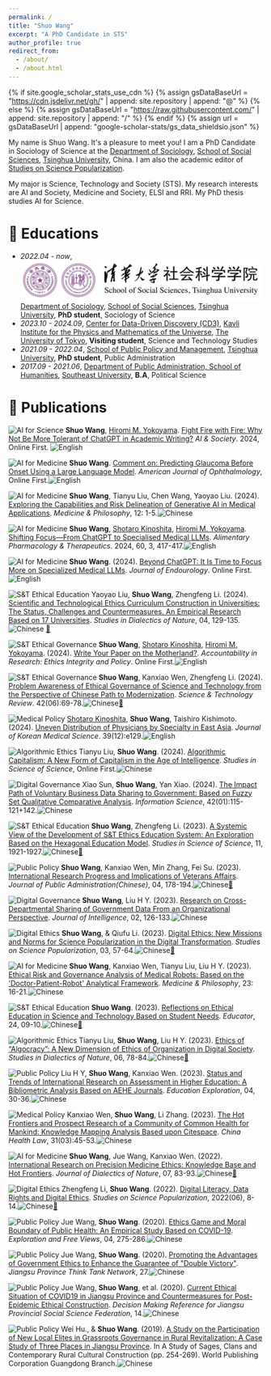 ```yaml
---
permalink: /
title: "Shuo Wang"
excerpt: "A PhD Candidate in STS"
author_profile: true
redirect_from: 
  - /about/
  - /about.html
---
```


{% if site.google_scholar_stats_use_cdn %}
{% assign gsDataBaseUrl = "https://cdn.jsdelivr.net/gh/" | append: site.repository | append: "@" %}
{% else %}
{% assign gsDataBaseUrl = "https://raw.githubusercontent.com/" | append: site.repository | append: "/" %}
{% endif %}
{% assign url = gsDataBaseUrl | append: "google-scholar-stats/gs_data_shieldsio.json" %}

<span class='anchor' id='about-me'></span>

My name is Shuo Wang. It's a pleasure to meet you! I am a PhD Candidate in Sociology of Science at the [Department of Sociology](https://www.soc.tsinghua.edu.cn/#), [School of Social Sciences](https://www.sss.tsinghua.edu.cn/), [Tsinghua University](https://www.tsinghua.edu.cn/), China. I am also the academic editor of [Studies on Science Popularization](https://kpyj.ijournals.cn/ch/index.aspx).

My major is Science, Technology and Society (STS). My research interests are AI and Society, Medicine and Society, ELSI and RRI. My PhD thesis studies AI for Science.

<!--# 🔥 News
- *2022.02*: &nbsp;🎉🎉 Lorem ipsum dolor sit amet, consectetur adipiscing elit. Vivamus ornare aliquet ipsum, ac tempus justo dapibus sit amet. 
- *2022.02*: &nbsp;🎉🎉 Lorem ipsum dolor sit amet, consectetur adipiscing elit. Vivamus ornare aliquet ipsum, ac tempus justo dapibus sit amet. -->

# 📖 Educations
- *2022.04 - now*, ![ByteDance](../images/sss.jpg) [Department of Sociology](https://www.soc.tsinghua.edu.cn/#), [School of Social Sciences](https://www.sss.tsinghua.edu.cn/), [Tsinghua University](https://www.tsinghua.edu.cn/en/), **PhD student**, Sociology of Science
- *2023.10 - 2024.09*, [Center for Data-Driven Discovery (CD3)](https://cd3.ipmu.jp/), [Kavli Institute for the Physics and Mathematics of the Universe](https://www.ipmu.jp/ja), [The University of Tokyo](https://www.u-tokyo.ac.jp/en/), **Visiting student**, Science and Technology Studies
- *2021.09 - 2022.04*, [School of Public Policy and Management](https://www.sppm.tsinghua.edu.cn/), [Tsinghua University](https://www.tsinghua.edu.cn/en/), **PhD student**, Public Administration
- *2017.09 - 2021.06*, [Department of Public Administration, School of Humanities](https://rwxy.seu.edu.cn/main.htm), [Southeast University](https://www.seu.edu.cn/english/main.htm), **B.A**, Political Science

# 📝 Publications 
![AI for Science](https://img.shields.io/badge/AI%20for%20Science-brightgreen)
**Shuo Wang**, [Hiromi M. Yokoyama](https://member.ipmu.jp/hiromi.yokoyama/en/index.html). [Fight Fire with Fire: Why Not Be More Tolerant of ChatGPT in Academic Writing?](https://link.springer.com/article/10.1007/s00146-024-02025-8#article-info) *AI & Society*. 2024, Online First. ![English](https://img.shields.io/badge/English-blue)

![AI for Medicine](https://img.shields.io/badge/AI%20for%20Medicine-brightgreen)
**Shuo Wang**. [Comment on: Predicting Glaucoma Before Onset Using a Large Language Model](https://doi.org/10.1016/j.ajo.2024.06.035). *American Journal of Ophthalmology*, Online First.![English](https://img.shields.io/badge/English-blue)

![AI for Medicine](https://img.shields.io/badge/AI%20for%20Medicine-brightgreen)
**Shuo Wang**, Tianyu Liu, Chen Wang, Yaoyao Liu. (2024). [Exploring the Capabilities and Risk Delineation of Generative AI in Medical Applications](https://yizhe.dmu.edu.cn/article/doi/10.12014/j.issn.1002-0772.2024.12.01). *Medicine & Philosophy*, 12: 1-5.![Chinese](https://img.shields.io/badge/Chinese-red)

![AI for Medicine](https://img.shields.io/badge/AI%20for%20Medicine-brightgreen)
**Shuo Wang**, [Shotaro Kinoshita](https://researchmap.jp/kinoshita_shotaro), [Hiromi M. Yokoyama](https://member.ipmu.jp/hiromi.yokoyama/en/index.html). [Shifting Focus—From ChatGPT to Specialised Medical LLMs](https://onlinelibrary.wiley.com/doi/full/10.1111/apt.18121). *Alimentary Pharmacology & Therapeutics*. 2024, 60, 3, 417-417.![English](https://img.shields.io/badge/English-blue)

![AI for Medicine](https://img.shields.io/badge/AI%20for%20Medicine-brightgreen)
**Shuo Wang**. (2024). [Beyond ChatGPT: It Is Time to Focus More on Specialized Medical LLMs](https://www.liebertpub.com/doi/10.1089/end.2024.0374). *Journal of Endourology*. Online First.![English](https://img.shields.io/badge/English-blue)

![S&T Ethical Education](https://img.shields.io/badge/S%26T%20Ethical%20Education-brightgreen)
Yaoyao Liu, **Shuo Wang**, Zhengfeng Li. (2024). [Scientific and Technological Ethics Curriculum Construction in Universities: The Status, Challenges and Countermeasures. An Empirical Research Based on 17 Universities](https://cnki.net/KCMS/detail/detail.aspx?dbcode=CJFD&dbname=CJFDAUTO&filename=ZRBZ202404021&uniplatform=OVERSEA&v=GY4MfqbGDMwiJweAewwEaxpOCrPPgjez25ZzrUpx31DjDOk2DJ_SbmtDzIUey3fM). *Studies in Dialectics of Nature*, 04, 129-135.![Chinese](https://img.shields.io/badge/Chinese-red) [📰](https://mp.weixin.qq.com/s/p1NPxTpLUR_R79IF5LALPg)

![S&T Ethical Governance](https://img.shields.io/badge/S%26T%20Ethical%20Governance-brightgreen)
**Shuo Wang**, [Shotaro Kinoshita](https://researchmap.jp/kinoshita_shotaro), [Hiromi M. Yokoyama](https://member.ipmu.jp/hiromi.yokoyama/en/index.html). (2024). [Write Your Paper on the Motherland?](https://doi.org/10.1080/08989621.2024.2347398). *Accountability in Research: Ethics Integrity and Policy*. Online First.![English](https://img.shields.io/badge/English-blue)

![S&T Ethical Governance](https://img.shields.io/badge/S%26T%20Ethical%20Governance-brightgreen)
**Shuo Wang**, Kanxiao Wen, Zhengfeng Li. (2024). [Problem Awareness of Ethical Governance of Science and Technology from the Perspective of Chinese Path to Modernization](https://cnki.net/KCMS/detail/detail.aspx?dbcode=CJFD&dbname=CJFDAUTO&filename=KJDB202406009&uniplatform=OVERSEA&v=4Yvzc3W0GxuBoD2f6lddgutedjDLdxeNlnkgypUI_q0k0rgMjl_tTm6sQXdc5syq). *Science & Technology Review*. 42(06):69-78.![Chinese](https://img.shields.io/badge/Chinese-red)[📰](https://mp.weixin.qq.com/s/Ki8UYmiGcL93hCUObhf0Rg)

![Medical Policy](https://img.shields.io/badge/Medical%20Policy-brightgreen)
[Shotaro Kinoshita](https://researchmap.jp/kinoshita_shotaro), **Shuo Wang**, Taishiro Kishimoto. (2024). [Uneven Distribution of Physicians by Specialty in East Asia](https://jkms.org/DOIx.php?id=10.3346/jkms.2024.39.e129). *Journal of Korean Medical Science*. 39(12):e129.![English](https://img.shields.io/badge/English-blue)

![Algorithmic Ethics](https://img.shields.io/badge/Algorithmic%20Ethics-brightgreen)
Tianyu Liu, **Shuo Wang**. (2024). [Algorithmic Capitalism: A New Form of Capitalism in the Age of Intelligence](https://cnki.net/KCMS/detail/detail.aspx?dbcode=CAPJ&dbname=CAPJLASTDAY&filename=KXYJ20240306004&uniplatform=OVERSEA&v=208W2YPOeqaa_LEksnP5KFtSxUScQX2JAb2J9hiAnxChTLpdzz6zA_36_Zv6bSrZ). *Studies in Science of Science*, Online First.![Chinese](https://img.shields.io/badge/Chinese-red)

![Digital Governance](https://img.shields.io/badge/Digital%20Governance-brightgreen)
Xiao Sun, **Shuo Wang**, Yan Xiao. (2024). [The Impact Path of Voluntary Business Data Sharing to Government: Based on Fuzzy Set Qualitative Comparative Analysis](https://cnki.net/KCMS/detail/detail.aspx?dbcode=CJFD&dbname=CJFDAUTO&filename=QBKX202401014&uniplatform=OVERSEA&v=or1wNpxgpPHH70ZzhV-u6LkZ4MKstVsBouyovpn-IdDLa3oC1B0cpQGV4Cac9V38). *Information Science*, 42(01):115-121+142.![Chinese](https://img.shields.io/badge/Chinese-red)

![S&T Ethical Education](https://img.shields.io/badge/S%26T%20Ethical%20Education-brightgreen)
**Shuo Wang**, Zhengfeng Li. (2023). [A Systemic View of the Development of S&T Ethics Education System: An Exploration Based on the Hexagonal Education Model](https://cnki.net/KCMS/detail/detail.aspx?dbcode=CJFD&dbname=CJFDAUTO&filename=KXYJ202311001&uniplatform=OVERSEA&v=NJR5ifoDEnVGLK0rlTnXbbOQwThPfmrelL09xR0ku2rS0Oz_1opuGJvQSagp3Kxh). *Studies in Science of Science*, 11, 1921-1927.![Chinese](https://img.shields.io/badge/Chinese-red)[📰](https://mp.weixin.qq.com/s/AMI2CmGfC5jxPAK2MxTgeg)

![Public Policy](https://img.shields.io/badge/Public%20Policy-brightgreen)
**Shuo Wang**, Kanxiao Wen, Min Zhang, Fei Su. (2023). [International Research Progress and Implications of Veterans Affairs](https://oversea.cnki.net/KCMS/detail/detail.aspx?dbcode=CJFD&dbname=CJFDAUTO&filename=GGXZ202304011&uniplatform=OVERSEA&v=ly4knT-_89RGJ7F0Byx8JIJOedJRfpBaYS_kcgLHFfsAXUN1UoY0X6NqhuGyVyp4). *Journal of Public Administration(Chinese)*, 04, 178-194.![Chinese](https://img.shields.io/badge/Chinese-red)[📰](https://mp.weixin.qq.com/s/txLbdE2qmm-3PJPWBA3pUA)

![Digital Governance](https://img.shields.io/badge/Digital%20Governance-brightgreen)
**Shuo Wang**, Liu H Y. (2023). [Research on Cross-Departmental Sharing of Government Data From an Organizational Perspective](https://www.cnki.net/KCMS/detail/detail.aspx?dbcode=CJFD&dbname=CJFDAUTO&filename=QBZZ202302019&uniplatform=OVERSEA&v=YAC9jqG6Ua3Pca62EdtIrq_AzOUZc9HNdEEOShtYCmrh6btAMqOE9bIaHxJL3k9E). *Journal of Intelligence*, 02, 126-133.![Chinese](https://img.shields.io/badge/Chinese-red)

![Digital Ethics](https://img.shields.io/badge/Digital%20Ethics-brightgreen)
**Shuo Wang**, & Qiufu Li. (2023). [Digital Ethics: New Missions and Norms for Science Popularization in the Digital Transformation](https://kns.cnki.net/KCMS/detail/detail.aspx?dbcode=CJFD&dbname=CJFDAUTODAY&filename=KUYT202303007&uniplatform=OVERSEA&v=vOQ2bm23jeoK5rhVyJCuikWlqDxYTxKpCnfdl50pkmPgUa73iVXNGMVVJXWCpZT1). *Studies on Science Popularization*, 03, 57-64.![Chinese](https://img.shields.io/badge/Chinese-red)[📰](https://mp.weixin.qq.com/s/JX-kdlk9rqbaxkysRvflyg)

![AI for Medicine](https://img.shields.io/badge/AI%20for%20Medicine-brightgreen)
**Shuo Wang**, Kanxiao Wen, Tianyu Liu, Liu H Y. (2023). [Ethical Risk and Governance Analysis of Medical Robots: Based on the 'Doctor-Patient-Robot' Analytical Framework](https://yizhe.dmu.edu.cn/article/doi/10.12014/j.issn.1002-0772.2023.23.04?viewType=HTML). *Medicine & Philosophy*, 23: 16-21.![Chinese](https://img.shields.io/badge/Chinese-red)

![S&T Ethical Education](https://img.shields.io/badge/S%26T%20Ethical%20Education-brightgreen)
**Shuo Wang**. (2023). [Reflections on Ethical Education in Science and Technology Based on Student Needs](https://oversea.cnki.net/KCMS/detail/detail.aspx?dbcode=CJFD&dbname=CJFDAUTN&filename=JYJA202326004&uniplatform=OVERSEA&v=xCn5me6bJ6dOwmRHJM_nXV1VPI7zFOAayG9uI9bbB6KlmlA2iirY4rGg2y9Y68GQ). *Educator*, 24, 09-10.![Chinese](https://img.shields.io/badge/Chinese-red)[📰](https://mp.weixin.qq.com/s/1By4gQlfevZvuURutWxmNQ)

![Algorithmic Ethics](https://img.shields.io/badge/Algorithmic%20Ethics-brightgreen)
Tianyu Liu, **Shuo Wang**, Liu H Y. (2023). [Ethics of “Algocracy”: A New Dimension of Ethics of Organization in Digital Society](https://kns.cnki.net/KCMS/detail/detail.aspx?dbcode=CJFD&dbname=CJFDAUTODAY&filename=ZRBZ202306013&uniplatform=OVERSEA&v=nnsPi2CCv55cND0t1bWuNdmYt0ZQ9VhAsuq8VRQTQy2fuvkCwP980h0HD-uVMqdY). *Studies in Dialectics of Nature*, 06, 78-84.![Chinese](https://img.shields.io/badge/Chinese-red)[📰](https://mp.weixin.qq.com/s/HTMGlnW2vWSC1_N5XlVO9w)

![Public Policy](https://img.shields.io/badge/Public%20Policy-brightgreen)
Liu H Y, **Shuo Wang**, Kanxiao Wen. (2023). [Status and Trends of International Research on Assessment in Higher Education: A Bibliometric Analysis Based on AEHE Journals](https://cnki.net/KCMS/detail/detail.aspx?dbcode=CJFD&dbname=CJFDLASN2023&filename=SEEK202304007&uniplatform=OVERSEA&v=YqgrZ6iNZxYcpqMVEW4def8xPiITbGwM8QgCveewYymJxHiVma5iAiHZsnrAL80s). *Education Exploration*, 04, 30-36.![Chinese](https://img.shields.io/badge/Chinese-red)

![Medical Policy](https://img.shields.io/badge/Medical%20Policy-brightgreen)
Kanxiao Wen, **Shuo Wang**, Li Zhang. (2023). [The Hot Frontiers and Prospect Research of a Community of Common Health for Mankind: Knowledge Mapping Analysis Based upon Citespace](https://oversea.cnki.net/KCMS/detail/detail.aspx?dbcode=CJFD&dbname=CJFDLAST2023&filename=WSFZ202303009&uniplatform=OVERSEA&v=Vi3b9grzb0VQRwMVv8FYR2ADRQ5MyQ8yu9tM2dMaF_V5jacU1vcaOO9u93nI3L8G). *China Health Law*, 31(03):45-53.![Chinese](https://img.shields.io/badge/Chinese-red)

![AI for Medicine](https://img.shields.io/badge/AI%20for%20Medicine-brightgreen)
**Shuo Wang**, Jue Wang, Kanxiao Wen. (2022). [International Research on Precision Medicine Ethics: Knowledge Base and Hot Frontiers](https://oversea.cnki.net/KCMS/detail/detail.aspx?dbcode=CJFD&dbname=CJFDLAST2022&filename=ZRBT202207011&uniplatform=OVERSEA&v=_lUfc2Vu3xsDSrYub9sBXI9T7868fLegQ1u2hlrp2OM60fPSZWLwASaEMk9tapNh). *Journal of Dialectics of Nature*, 07, 83-93.![Chinese](https://img.shields.io/badge/Chinese-red)[📰](https://mp.weixin.qq.com/s/ml7RSrccz6jfrleU_TlsLg)

![Digital Ethics](https://img.shields.io/badge/Digital%20Ethics-brightgreen)
Zhengfeng Li, **Shuo Wang**. (2022). [Digital Literacy, Data Rights and Digital Ethics](https://kns.cnki.net/kcms/detail/detail.aspx?doi=10.19293/j.cnki.1673-8357.2022.06.002). *Studies on Science Popularization*, 2022(06), 8-14.![Chinese](https://img.shields.io/badge/Chinese-red)[📰](https://mp.weixin.qq.com/s/ULMwaqu4UcnKarzETw4tGA)

![Public Policy](https://img.shields.io/badge/Public%20Policy-brightgreen)
Jue Wang, **Shuo Wang**. (2020). [Ethics Game and Moral Boundary of Public Health: An Empirical Study Based on COVID-19](https://oversea.cnki.net/KCMS/detail/detail.aspx?dbcode=CJFD&dbname=CJFDLAST2020&filename=TSZM202004036&uniplatform=OVERSEA&v=8y9ypZv-jwqZeqagkzTnLA_d1ZbJB1IwNh7PpySt9FLn4dW_lL1N67c4UxauID1-). *Exploration and Free Views*, 04, 275-286.![Chinese](https://img.shields.io/badge/Chinese-red)

![Public Policy](https://img.shields.io/badge/Public%20Policy-brightgreen)
Jue Wang, **Shuo Wang**. (2020). [Promoting the Advantages of Government Ethics to Enhance the Guarantee of "Double Victory"](https://mdi.seu.edu.cn/2021/0323/c33170a365371/page.htm). *Jiangsu Province Think Tank Network*, 27.![Chinese](https://img.shields.io/badge/Chinese-red)

![Public Policy](https://img.shields.io/badge/Public%20Policy-brightgreen)
Jue Wang, **Shuo Wang**, et al. (2020). [Current Ethical Situation of COVID19 in Jiangsu Province and Countermeasures for Post-Epidemic Ethical Construction](https://mdi.seu.edu.cn/2021/0323/c33503a365370/page.htm). *Decision Making Reference for Jiangsu Provincial Social Science Federation*, 14.![Chinese](https://img.shields.io/badge/Chinese-red)

![Public Policy](https://img.shields.io/badge/Public%20Policy-brightgreen)
Wei Hu., & **Shuo Wang**. (2019). [A Study on the Participation of New Local Elites in Grassroots Governance in Rural Revitalization: A Case Study of Three Places in Jiangsu Province](https://discover.lib.tsinghua.edu.cn/entrance/searchEntrance/resourceDetail?id=86THU_ALMA_CN51663462210003966&search_scope=default_scope&title=%E4%B9%A1%E8%B4%A4%E3%80%81%E5%AE%97%E6%97%8F%E4%B8%8E%E5%BD%93%E4%BB%A3%E4%B9%A1%E6%9D%91%E6%96%87%E5%8C%96%E5%BB%BA%E8%AE%BE%E7%A0%94%E7%A9%B6&version=&frbrgroupid=556767313&context=L&adaptor=Local%20Search%20Engine&query=any,contains,%E4%B9%A1%E8%B4%A4%E3%80%81%E5%AE%97%E6%97%8F%E4%B8%8E%E5%BD%93%E4%BB%A3%E4%B9%A1%E6%9D%91%E6%96%87%E5%8C%96%E5%BB%BA%E8%AE%BE%E7%A0%94%E7%A9%B6&isFrbr=true). In A Study of Sages, Clans and Contemporary Rural Cultural Construction (pp. 254-269). World Publishing Corporation Guangdong Branch.![Chinese](https://img.shields.io/badge/Chinese-red)

<!--# 🎖 Honors and Awards
- *2021.10* Lorem ipsum dolor sit amet, consectetur adipiscing elit. Vivamus ornare aliquet ipsum, ac tempus justo dapibus sit amet. 
- *2021.09* Lorem ipsum dolor sit amet, consectetur adipiscing elit. Vivamus ornare aliquet ipsum, ac tempus justo dapibus sit amet. 

# 💬 Invited Talks
- *2021.06*, Lorem ipsum dolor sit amet, consectetur adipiscing elit. Vivamus ornare aliquet ipsum, ac tempus justo dapibus sit amet. 
- *2021.03*, Lorem ipsum dolor sit amet, consectetur adipiscing elit. Vivamus ornare aliquet ipsum, ac tempus justo dapibus sit amet.  \| [\[video\]](https://github.com/)

# 💻 Internships
- *2019.05 - 2020.02*, [Lorem](https://github.com/), China. -->
